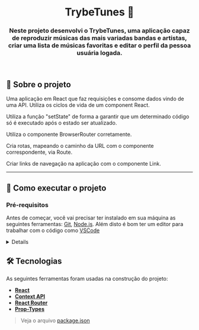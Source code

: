 <h1 align="center">TrybeTunes 🎵</h1>

<h3 align="center">Neste projeto desenvolvi o TrybeTunes, uma aplicação capaz de reproduzir músicas das mais variadas bandas e artistas, criar uma lista de músicas favoritas e editar o perfil da pessoa usuária logada.</h3>
<br/>

## 📰 Sobre o projeto

Uma aplicação em React que faz requisições e consome dados vindo de uma API. Utiliza os ciclos de vida de um component React.

Utiliza a função "setState" de forma a garantir que um determinado código só é executado após o estado ser atualizado.

Utiliza o componente BrowserRouter corretamente.

Cria rotas, mapeando o caminho da URL com o componente correspondente, via Route.

Criar links de navegação na aplicação com o componente Link.

---

## 🚀 Como executar o projeto

### Pré-requisitos

Antes de começar, você vai precisar ter instalado em sua máquina as seguintes ferramentas:
[Git](https://git-scm.com), [Node.js](https://nodejs.org/en/). 
Além disto é bom ter um editor para trabalhar com o código como [VSCode](https://code.visualstudio.com/)
<details>

```bash

# Clone este repositório
git clone git@github.com:kauamaximino/trybetunes.git

# Acesse a pasta do projeto no terminal/cmd
cd trybetunes

# Instale as dependências
npm install

# Inicie a aplicação React
npm start

# A aplicação inciará na porta:3000 - acesse http://localhost:3000

```
</details>

## 🛠 Tecnologias

As seguintes ferramentas foram usadas na construção do projeto:
-  **[React](https://pt-br.reactjs.org/)**
-  **[Context API](https://redux.js.org/)**
-  **[React Router](https://v5.reactrouter.com/web/guides/quick-start)**
-  **[Prop-Types](https://www.npmjs.com/package/prop-types)**


> Veja o arquivo [package.json](https://github.com/kauamaximino/trybetunes/blob/main/package.json)
